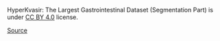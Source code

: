 HyperKvasir: The Largest Gastrointestinal Dataset (Segmentation Part) is under [CC BY 4.0](https://creativecommons.org/licenses/by/4.0/legalcode) license.

[Source](https://osf.io/dqam3)
